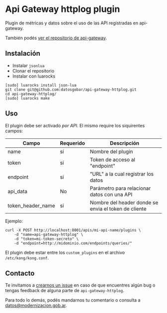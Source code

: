 # Api Gateway httplog plugin

Plugin de métricas y datos sobre el uso de las API registradas en api-gateway.

También podés [ver el repositorio de api-gateway](https://github.com/datosgobar/api-gateway).

## Instalación

- Instalar `jsonlua`
- Clonar el repositorio
- Instalar con luarocks

```
[sudo] luarocks install json-lua
git clone git@github.com:datosgobar/api-gateway-httplog.git
cd api-gateway-httplog/
[sudo] luarocks make
```

## Uso

El plugin debe ser activado _por API_. El mismo require los siquirentes campos:

| Campo             | Requerido | Descripción                                 |
|-------------------|-----------|---------------------------------------------|
|name               | sí        | Nombre del plugin                           |
|token              | sí        | Token de acceso al "endpoint"               |
|endpoint           | sí        | "URL" a la cual registrar los datos         |
|api_data           | No        | Parámetro para relacionar datos con una API |
|token_header_name  | sí        | Nombre del header donde se envia el token de cliente |


Ejemplo:

```
curl -X POST http://localhost:8001/apis/mi-api-name/plugins \
    -d "name=api-gateway-httplog" \
    -d "token=mi-token-secreto" \
    -d "endpoint=http://midominio.com/endpoints/queries/"
```

El plugin debe estar entre los `custom_plugins` en el archivo `/etc/kong/kong.conf`. 

## Contacto

Te invitamos a [crearnos un issue](https://github.com/datosgobar/api-gateway/issues/new?title=Encontre%20un%20bug%20en%20api-gateway-httplog) en caso de que encuentres algún bug o tengas feedback de alguna parte de `api-gateway-httplog`.

Para todo lo demás, podés mandarnos tu comentario o consulta a [datos@modernizacion.gob.ar](mailto:datos@modernizacion.gob.ar).

